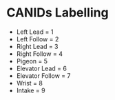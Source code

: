 # CANIDs Labelling
- Left Lead = 1
- Left Follow = 2
- Right Lead = 3
- Right Follow = 4
- Pigeon = 5
- Elevator Lead = 6
- Elevator Follow = 7
- Wrist = 8
- Intake = 9

